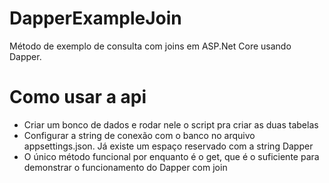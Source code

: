 # DapperExampleJoin
Método de exemplo de consulta com joins em ASP.Net Core usando Dapper.

# Como usar a api
- Criar um bonco de dados e rodar nele o script pra criar as duas tabelas
- Configurar a string de conexão com o banco no arquivo appsettings.json. Já existe um espaço reservado com a string Dapper
- O único método funcional por enquanto é o get, que é o suficiente para demonstrar o funcionamento do Dapper com join
